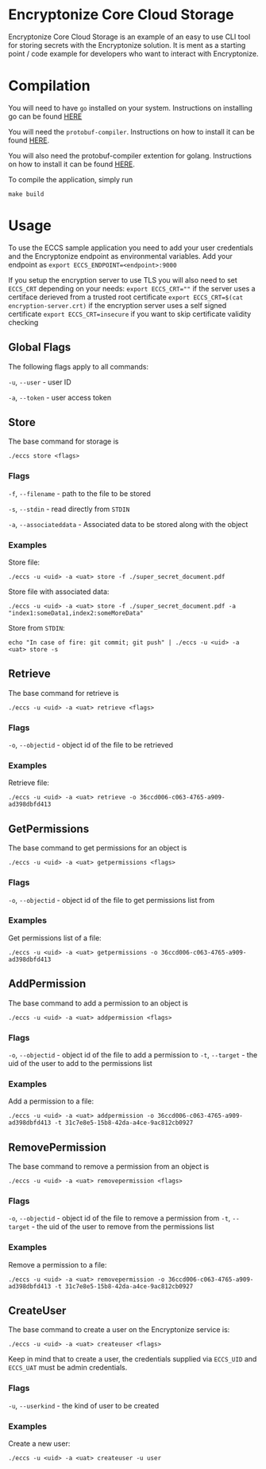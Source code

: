 # Encryptonize Core Cloud Storage

Encryptonize Core Cloud Storage is an example of an easy to use CLI tool for storing secrets with the Encryptonize solution. It is ment as a starting point / code example for developers who want to interact with Encryptonize.

# Compilation
You will need to have `go` installed on your system. Instructions on installing go can be found [HERE](https://golang.org/doc/install)

You will need the `protobuf-compiler`. Instructions on how to install it can be found [HERE](https://grpc.io/docs/protoc-installation/).

You will also need the protobuf-compiler extention for golang. Instructions on how to install it can be found [HERE](https://grpc.io/docs/languages/go/quickstart/#prerequisites).

To compile the application, simply run
```
make build
```

# Usage

To use the ECCS sample application you need to add your user credentials and the Encryptonize endpoint as environmental variables.
Add your endpoint as `export ECCS_ENDPOINT=<endpoint>:9000`

If you setup the encryption server to use TLS you will also need to set `ECCS_CRT` depending on your needs:
`export ECCS_CRT=""` if the server uses a certiface derieved from a trusted root certificate
`export ECCS_CRT=$(cat encryption-server.crt)` if the encryption server uses a self signed certificate
`export ECCS_CRT=insecure` if you want to skip certificate validity checking

## Global Flags

The following flags apply to all commands:

`-u`, `--user` - user ID

`-a`, `--token` - user access token

## Store
The base command for storage is
```
./eccs store <flags>
```

### Flags

`-f`, `--filename` - path to the file to be stored

`-s`, `--stdin` - read directly from `STDIN`

`-a`, `--associateddata` - Associated data to be stored along with the object

### Examples
Store file:
```
./eccs -u <uid> -a <uat> store -f ./super_secret_document.pdf
```
Store file with associated data:
```
./eccs -u <uid> -a <uat> store -f ./super_secret_document.pdf -a "index1:someData1,index2:someMoreData"
```

Store from `STDIN`:
```
echo "In case of fire: git commit; git push" | ./eccs -u <uid> -a <uat> store -s
```

## Retrieve
The base command for retrieve is
```
./eccs -u <uid> -a <uat> retrieve <flags>
```

### Flags

`-o`, `--objectid` - object id of the file to be retrieved

### Examples
Retrieve file:
```
./eccs -u <uid> -a <uat> retrieve -o 36ccd006-c063-4765-a909-ad398dbfd413
```

## GetPermissions
The base command to get permissions for an object is
```
./eccs -u <uid> -a <uat> getpermissions <flags>
```

### Flags

`-o`, `--objectid` - object id of the file to get permissions list from

### Examples
Get permissions list of a file:
```
./eccs -u <uid> -a <uat> getpermissions -o 36ccd006-c063-4765-a909-ad398dbfd413
```

## AddPermission
The base command to add a permission to an object is
```
./eccs -u <uid> -a <uat> addpermission <flags>
```

### Flags

`-o`, `--objectid` - object id of the file to add a permission to
`-t`, `--target` - the uid of the user to add to the permissions list

### Examples
Add a permission to a file:
```
./eccs -u <uid> -a <uat> addpermission -o 36ccd006-c063-4765-a909-ad398dbfd413 -t 31c7e8e5-15b8-42da-a4ce-9ac812cb0927
```

## RemovePermission
The base command to remove a permission from an object is
```
./eccs -u <uid> -a <uat> removepermission <flags>
```

### Flags

`-o`, `--objectid` - object id of the file to remove a permission from
`-t`, `--target` - the uid of the user to remove from the permissions list

### Examples
Remove a permission to a file:
```
./eccs -u <uid> -a <uat> removepermission -o 36ccd006-c063-4765-a909-ad398dbfd413 -t 31c7e8e5-15b8-42da-a4ce-9ac812cb0927
```

## CreateUser
The base command to create a user on the Encryptonize service is:
```
./eccs -u <uid> -a <uat> createuser <flags>
```
Keep in mind that to create a user, the credentials supplied via `ECCS_UID` and `ECCS_UAT` must be admin credentials.

### Flags

`-u`, `--userkind` - the kind of user to be created

### Examples
Create a new user:
```
./eccs -u <uid> -a <uat> createuser -u user
```
